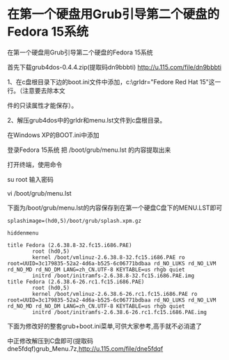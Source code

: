 # 在第一个硬盘用Grub引导第二个硬盘的Fedora 15系统  

在第一个硬盘用Grub引导第二个硬盘的Fedora 15系统

首先下载grub4dos-0.4.4.zip(提取码dn9bbbti) http://u.115.com/file/dn9bbbti

1、在c盘根目录下边的boot.ini文件中添加，c:\grldr="Fedore Red Hat 15"这一行。（注意要去除本文

 

件的只读属性才能保存）。

2、解压grub4dos中的grldr和menu.lst文件到c盘根目录。

在Windows XP的BOOT.ini中添加

登录Fedora 15系统 把 /boot/grub/menu.lst 的内容提取出来

打开终端，使用命令 

su  root 输入密码

vi  /boot/grub/menu.lst

下面为/boot/grub/menu.lst的内容保存到在第一个硬盘C盘下的MENU.LST即可

```Cfg
splashimage=(hd0,5)/boot/grub/splash.xpm.gz

hiddenmenu

title Fedora (2.6.38.8-32.fc15.i686.PAE)
        root (hd0,5)
        kernel /boot/vmlinuz-2.6.38.8-32.fc15.i686.PAE ro root=UUID=3c179835-52a2-4d6a-b525-6c06771bdbaa rd_NO_LUKS rd_NO_LVM rd_NO_MD rd_NO_DM LANG=zh_CN.UTF-8 KEYTABLE=us rhgb quiet
        initrd /boot/initramfs-2.6.38.8-32.fc15.i686.PAE.img
title Fedora (2.6.38.6-26.rc1.fc15.i686.PAE)
        root (hd0,5)
        kernel /boot/vmlinuz-2.6.38.6-26.rc1.fc15.i686.PAE ro root=UUID=3c179835-52a2-4d6a-b525-6c06771bdbaa rd_NO_LUKS rd_NO_LVM rd_NO_MD rd_NO_DM LANG=zh_CN.UTF-8 KEYTABLE=us rhgb quiet
        initrd /boot/initramfs-2.6.38.6-26.rc1.fc15.i686.PAE.img

```

 

下面为修改好的整套grub+boot.ini菜单,可供大家参考,高手就不必消遣了

中正修改解压到C盘即可(提取码dne5fdqf)grub_Menu.7z,http://u.115.com/file/dne5fdqf
